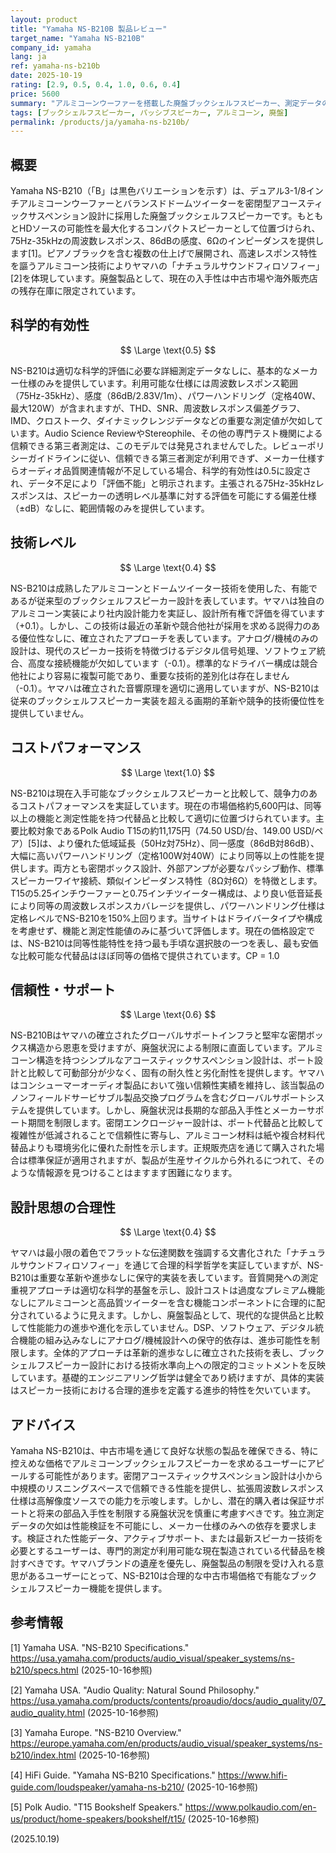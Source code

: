 ```yaml
---
layout: product
title: "Yamaha NS-B210B 製品レビュー"
target_name: "Yamaha NS-B210B"
company_id: yamaha
lang: ja
ref: yamaha-ns-b210b
date: 2025-10-19
rating: [2.9, 0.5, 0.4, 1.0, 0.6, 0.4]
price: 5600
summary: "アルミコーンウーファーを搭載した廃盤ブックシェルフスピーカー、測定データの入手性に制限"
tags: [ブックシェルフスピーカー, パッシブスピーカー, アルミコーン, 廃盤]
permalink: /products/ja/yamaha-ns-b210b/
---
```


## 概要

Yamaha NS-B210（「B」は黒色バリエーションを示す）は、デュアル3-1/8インチアルミコーンウーファーとバランスドドームツイーターを密閉型アコースティックサスペンション設計に採用した廃盤ブックシェルフスピーカーです。もともとHDソースの可能性を最大化するコンパクトスピーカーとして位置づけられ、75Hz-35kHzの周波数レスポンス、86dBの感度、6Ωのインピーダンスを提供します[1]。ピアノブラックを含む複数の仕上げで展開され、高速レスポンス特性を謳うアルミコーン技術によりヤマハの「ナチュラルサウンドフィロソフィー」[2]を体現しています。廃盤製品として、現在の入手性は中古市場や海外販売店の残存在庫に限定されています。

## 科学的有効性

$$ \Large \text{0.5} $$

NS-B210は適切な科学的評価に必要な詳細測定データなしに、基本的なメーカー仕様のみを提供しています。利用可能な仕様には周波数レスポンス範囲（75Hz-35kHz）、感度（86dB/2.83V/1m）、パワーハンドリング（定格40W、最大120W）が含まれますが、THD、SNR、周波数レスポンス偏差グラフ、IMD、クロストーク、ダイナミックレンジデータなどの重要な測定値が欠如しています。Audio Science ReviewやStereophile、その他の専門テスト機関による信頼できる第三者測定は、このモデルでは発見されませんでした。レビューポリシーガイドラインに従い、信頼できる第三者測定が利用できず、メーカー仕様すらオーディオ品質関連情報が不足している場合、科学的有効性は0.5に設定され、データ不足により「評価不能」と明示されます。主張される75Hz-35kHzレスポンスは、スピーカーの透明レベル基準に対する評価を可能にする偏差仕様（±dB）なしに、範囲情報のみを提供しています。

## 技術レベル

$$ \Large \text{0.4} $$

NS-B210は成熟したアルミコーンとドームツイーター技術を使用した、有能であるが従来型のブックシェルフスピーカー設計を表しています。ヤマハは独自のアルミコーン実装により社内設計能力を実証し、設計所有権で評価を得ています（+0.1）。しかし、この技術は最近の革新や競合他社が採用を求める説得力のある優位性なしに、確立されたアプローチを表しています。アナログ/機械のみの設計は、現代のスピーカー技術を特徴づけるデジタル信号処理、ソフトウェア統合、高度な接続機能が欠如しています（-0.1）。標準的なドライバー構成は競合他社により容易に複製可能であり、重要な技術的差別化は存在しません（-0.1）。ヤマハは確立された音響原理を適切に適用していますが、NS-B210は従来のブックシェルフスピーカー実装を超える画期的革新や競争的技術優位性を提供していません。

## コストパフォーマンス

$$ \Large \text{1.0} $$

NS-B210は現在入手可能なブックシェルフスピーカーと比較して、競争力のあるコストパフォーマンスを実証しています。現在の市場価格約5,600円は、同等以上の機能と測定性能を持つ代替品と比較して適切に位置づけられています。主要比較対象であるPolk Audio T15の約11,175円（74.50 USD/台、149.00 USD/ペア）[5]は、より優れた低域延長（50Hz対75Hz）、同一感度（86dB対86dB）、大幅に高いパワーハンドリング（定格100W対40W）により同等以上の性能を提供します。両方とも密閉ボックス設計、外部アンプが必要なパッシブ動作、標準スピーカーワイヤ接続、類似インピーダンス特性（8Ω対6Ω）を特徴とします。T15の5.25インチウーファーと0.75インチツイーター構成は、より良い低音延長により同等の周波数レスポンスカバレージを提供し、パワーハンドリング仕様は定格レベルでNS-B210を150%上回ります。当サイトはドライバータイプや構成を考慮せず、機能と測定性能値のみに基づいて評価します。現在の価格設定では、NS-B210は同等性能特性を持つ最も手頃な選択肢の一つを表し、最も安価な比較可能な代替品はほぼ同等の価格で提供されています。CP = 1.0

## 信頼性・サポート

$$ \Large \text{0.6} $$

NS-B210Bはヤマハの確立されたグローバルサポートインフラと堅牢な密閉ボックス構造から恩恵を受けますが、廃盤状況による制限に直面しています。アルミコーン構造を持つシンプルなアコースティックサスペンション設計は、ポート設計と比較して可動部分が少なく、固有の耐久性と劣化耐性を提供します。ヤマハはコンシューマーオーディオ製品において強い信頼性実績を維持し、該当製品のノンフィールドサービサブル製品交換プログラムを含むグローバルサポートシステムを提供しています。しかし、廃盤状況は長期的な部品入手性とメーカーサポート期間を制限します。密閉エンクロージャー設計は、ポート代替品と比較して複雑性が低減されることで信頼性に寄与し、アルミコーン材料は紙や複合材料代替品よりも環境劣化に優れた耐性を示します。正規販売店を通じて購入された場合は標準保証が適用されますが、製品が生産サイクルから外れるにつれて、そのような情報源を見つけることはますます困難になります。

## 設計思想の合理性

$$ \Large \text{0.4} $$

ヤマハは最小限の着色でフラットな伝達関数を強調する文書化された「ナチュラルサウンドフィロソフィー」を通じて合理的科学哲学を実証していますが、NS-B210は重要な革新や進歩なしに保守的実装を表しています。音質開発への測定重視アプローチは適切な科学的基盤を示し、設計コストは過度なプレミアム機能なしにアルミコーンと高品質ツイーターを含む機能コンポーネントに合理的に配分されているように見えます。しかし、廃盤製品として、現代的な提供品と比較して性能能力の進歩や進化を示していません。DSP、ソフトウェア、デジタル統合機能の組み込みなしにアナログ/機械設計への保守的依存は、進歩可能性を制限します。全体的アプローチは革新的進歩なしに確立された技術を表し、ブックシェルフスピーカー設計における技術水準向上への限定的コミットメントを反映しています。基礎的エンジニアリング哲学は健全であり続けますが、具体的実装はスピーカー技術における合理的進歩を定義する進歩的特性を欠いています。

## アドバイス

Yamaha NS-B210は、中古市場を通じて良好な状態の製品を確保できる、特に控えめな価格でアルミコーンブックシェルフスピーカーを求めるユーザーにアピールする可能性があります。密閉アコースティックサスペンション設計は小から中規模のリスニングスペースで信頼できる性能を提供し、拡張周波数レスポンス仕様は高解像度ソースでの能力を示唆します。しかし、潜在的購入者は保証サポートと将来の部品入手性を制限する廃盤状況を慎重に考慮すべきです。独立測定データの欠如は性能検証を不可能にし、メーカー仕様のみへの依存を要求します。検証された性能データ、アクティブサポート、または最新スピーカー技術を必要とするユーザーは、専門的測定が利用可能な現在製造されている代替品を検討すべきです。ヤマハブランドの遺産を優先し、廃盤製品の制限を受け入れる意思があるユーザーにとって、NS-B210は合理的な中古市場価格で有能なブックシェルフスピーカー機能を提供します。

## 参考情報

[1] Yamaha USA. "NS-B210 Specifications." https://usa.yamaha.com/products/audio_visual/speaker_systems/ns-b210/specs.html (2025-10-16参照)

[2] Yamaha USA. "Audio Quality: Natural Sound Philosophy." https://usa.yamaha.com/products/contents/proaudio/docs/audio_quality/07_audio_quality.html (2025-10-16参照)

[3] Yamaha Europe. "NS-B210 Overview." https://europe.yamaha.com/en/products/audio_visual/speaker_systems/ns-b210/index.html (2025-10-16参照)

[4] HiFi Guide. "Yamaha NS-B210 Specifications." https://www.hifi-guide.com/loudspeaker/yamaha-ns-b210/ (2025-10-16参照)

[5] Polk Audio. "T15 Bookshelf Speakers." https://www.polkaudio.com/en-us/product/home-speakers/bookshelf/t15/ (2025-10-16参照)

(2025.10.19)